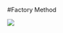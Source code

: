 #Factory Method

![](https://reactiveprogramming.io/public/books/patterns/img/patterns-articles/factory-method-diagram.png)
